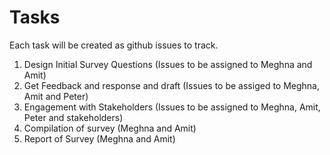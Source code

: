 # Tasks
Each task will be created as github issues to track. 
1. Design Initial Survey Questions (Issues to be assigned to Meghna and Amit)
2. Get Feedback and response and draft (Issues to be assiged to Meghna, Amit and Peter)
3. Engagement with Stakeholders (Issues to be assigned to Meghna, Amit, Peter and stakeholders)
4. Compilation of survey (Meghna and Amit)
5. Report of Survey (Meghna and Amit)
